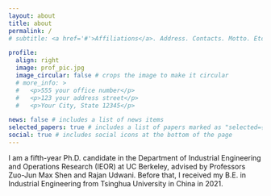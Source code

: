 ```yaml
---
layout: about
title: about
permalink: /
# subtitle: <a href='#'>Affiliations</a>. Address. Contacts. Motto. Etc.

profile:
  align: right
  image: prof_pic.jpg
  image_circular: false # crops the image to make it circular
  # more_info: >
  #   <p>555 your office number</p>
  #   <p>123 your address street</p>
  #   <p>Your City, State 12345</p>

news: false # includes a list of news items
selected_papers: true # includes a list of papers marked as "selected={true}"
social: true # includes social icons at the bottom of the page
---
```




I am a fifth-year Ph.D. candidate in the Department of Industrial Engineering and Operations Research (IEOR) at UC Berkeley, advised by Professors Zuo-Jun Max Shen and Rajan Udwani. Before that, I received my B.E. in Industrial Engineering from Tsinghua University in China in 2021. 
